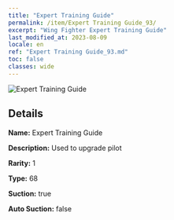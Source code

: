 ```yaml
---
title: "Expert Training Guide"
permalink: /item/Expert Training Guide_93/
excerpt: "Wing Fighter Expert Training Guide"
last_modified_at: 2023-08-09
locale: en
ref: "Expert Training Guide_93.md"
toc: false
classes: wide
---
```



 ![Expert Training Guide](/images/item/Expert_Training_Guide_p.png)



## Details

 **Name:** Expert Training Guide 

 **Description:** Used to upgrade pilot

 **Rarity:** 1 

 **Type:** 68 

 **Suction:** true 

 **Auto Suction:** false 


